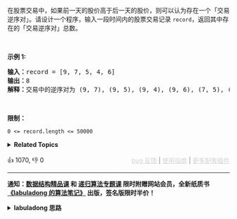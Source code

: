 <p>在股票交易中，如果前一天的股价高于后一天的股价，则可以认为存在一个「交易逆序对」。请设计一个程序，输入一段时间内的股票交易记录 <code>record</code>，返回其中存在的「交易逆序对」总数。</p>

<p>&nbsp;</p>

<p><strong>示例 1:</strong></p>

<pre>
<strong>输入：</strong>record = [9, 7, 5, 4, 6]
<strong>输出：</strong>8
<strong>解释：</strong>交易中的逆序对为 (9, 7), (9, 5), (9, 4), (9, 6), (7, 5), (7, 4), (7, 6), (5, 4)。
</pre>

<p>&nbsp;</p>

<p><strong>限制：</strong></p>

<p><code>0 &lt;= record.length &lt;= 50000</code></p>

<details><summary><strong>Related Topics</strong></summary>树状数组 | 线段树 | 数组 | 二分查找 | 分治 | 有序集合 | 归并排序</details><br>

<div>👍 1070, 👎 0<span style='float: right;'><span style='color: gray;'><a href='https://github.com/labuladong/fucking-algorithm/discussions/939' target='_blank' style='color: lightgray;text-decoration: underline;'>bug 反馈</a> | <a href='https://labuladong.gitee.io/article/fname.html?fname=jb插件简介' target='_blank' style='color: lightgray;text-decoration: underline;'>使用指南</a> | <a href='https://labuladong.github.io/algo/images/others/%E5%85%A8%E5%AE%B6%E6%A1%B6.jpg' target='_blank' style='color: lightgray;text-decoration: underline;'>更多配套插件</a></span></span></div>

<div id="labuladong"><hr>

**通知：[数据结构精品课](https://aep.h5.xeknow.com/s/1XJHEO) 和 [递归算法专题课](https://aep.xet.tech/s/3YGcq3) 限时附赠网站会员，全新纸质书[《labuladong 的算法笔记》](https://labuladong.gitee.io/algo/images/book/book_intro_qrcode.jpg) 出版，签名版限时半价！**

<details><summary><strong>labuladong 思路</strong></summary>

## 基本思路

这道题和 [归并排序详解及运用](https://labuladong.github.io/article/fname.html?fname=归并排序) 中讲的 [493. 翻转对](/problems/reverse-pairs/) 基本相同，只要把 493 题解法中的 `nums[end] * 2` 改成 `nums[end]` 即可。

**标签：归并排序**

## 解法代码

提示：🟢 标记的是我写的解法代码，🤖 标记的是 chatGPT 翻译的多语言解法代码。如有错误，可以 [点这里](https://github.com/labuladong/fucking-algorithm/issues/1113) 反馈和修正。

<div class="tab-panel"><div class="tab-nav">
<button data-tab-item="cpp" class="tab-nav-button btn " data-tab-group="default" onclick="switchTab(this)">cpp🤖</button>

<button data-tab-item="python" class="tab-nav-button btn " data-tab-group="default" onclick="switchTab(this)">python🤖</button>

<button data-tab-item="java" class="tab-nav-button btn active" data-tab-group="default" onclick="switchTab(this)">java🟢</button>

<button data-tab-item="go" class="tab-nav-button btn " data-tab-group="default" onclick="switchTab(this)">go🤖</button>

<button data-tab-item="javascript" class="tab-nav-button btn " data-tab-group="default" onclick="switchTab(this)">javascript🤖</button>
</div><div class="tab-content">
<div data-tab-item="cpp" class="tab-item " data-tab-group="default"><div class="highlight">

```cpp
// 注意：cpp 代码由 chatGPT🤖 根据我的 java 代码翻译，旨在帮助不同背景的读者理解算法逻辑。
// 本代码已经通过力扣的测试用例，应该可直接成功提交。

class Solution {
public:
    int reversePairs(vector<int>& nums) {
        if (nums.size() == 0) {
            return 0;
        }
        // 执行归并排序
        sort(nums);
        return count;
    }

    void sort(vector<int>& nums) {
        temp.resize(nums.size());
        sort(nums, 0, nums.size() - 1);
    }

    // 归并排序
    void sort(vector<int>& nums, int lo, int hi) {
        if (lo == hi) {
            return;
        }
        int mid = lo + (hi - lo) / 2;
        sort(nums, lo, mid);
        sort(nums, mid + 1, hi);
        merge(nums, lo, mid, hi);
    }

    // 记录「翻转对」的个数
    int count = 0;

    void merge(vector<int>& nums, int lo, int mid, int hi) {
        for (int i = lo; i <= hi; i++) {
            temp[i] = nums[i];
        }

        // 进行效率优化，维护左闭右开区间 [mid+1, end) 中的元素乘 2 小于 nums[i]
        // 为什么 end 是开区间？因为这样的话可以保证初始区间 [mid+1, mid+1) 是一个空区间
        int end = mid + 1;
        for (int i = lo; i <= mid; i++) {
            // nums 中的元素可能较大，乘 2 可能溢出，所以转化成 long
            while (end <= hi && nums[i] > nums[end]) {
                end++;
            }
            count += end - (mid + 1);
        }

        // 数组双指针技巧，合并两个有序数组
        int i = lo, j = mid + 1;
        for (int p = lo; p <= hi; p++) {
            if (i == mid + 1) {
                nums[p] = temp[j++];
            } else if (j == hi + 1) {
                nums[p] = temp[i++];
            } else if (temp[i] > temp[j]) {
                nums[p] = temp[j++];
            } else {
                nums[p] = temp[i++];
            }
        }
    }

private:
    vector<int> temp;
};
```

</div></div>

<div data-tab-item="python" class="tab-item " data-tab-group="default"><div class="highlight">

```python
# 注意：python 代码由 chatGPT🤖 根据我的 java 代码翻译，旨在帮助不同背景的读者理解算法逻辑。
# 本代码已经通过力扣的测试用例，应该可直接成功提交。

class Solution:
    def __init__(self):
        self.count = 0
        self.tmp = []

    # 包装方法
    def reversePairs(self, nums: List[int]) -> int:
        if not nums:
            return 0
        # 执行归并排序
        self.ms(nums, 0, len(nums) - 1)
        return self.count

    # 归并排序
    def ms(self, nums, left, right):
        if left >= right:
            return
        mid = (left + right) >> 1
        self.ms(nums, left, mid)
        self.ms(nums, mid + 1, right)
        self.merge(nums, left, mid, right)

    # 合并两个有序数组
    def merge(self, nums, left, mid, right):
        i, j = left, mid + 1
        t = []
        # 进行效率优化，维护左闭右开区间 [mid+1, end) 中的元素乘 2 小于 nums[i]
        # 为什么 end 是开区间？因为这样的话可以保证初始区间 [mid+1, mid+1) 是一个空区间
        end = mid + 1
        while i <= mid and j <= right:
            if nums[i] <= nums[j]:
                t.append(nums[i])
                i += 1
            else:
                t.append(nums[j])
                j += 1
                self.count += (mid - i + 1)

        while i <= mid:
            t.append(nums[i])
            i += 1

        while j <= right:
            t.append(nums[j])
            j += 1

        nums[left:right + 1] = t
```

</div></div>

<div data-tab-item="java" class="tab-item active" data-tab-group="default"><div class="highlight">

```java
class Solution {
    public int reversePairs(int[] nums) {
        if (nums.length == 0) {
            return 0;
        }
        // 执行归并排序
        sort(nums);
        return count;
    }

    private int[] temp;

    public void sort(int[] nums) {
        temp = new int[nums.length];
        sort(nums, 0, nums.length - 1);
    }

    // 归并排序
    private void sort(int[] nums, int lo, int hi) {
        if (lo == hi) {
            return;
        }
        int mid = lo + (hi - lo) / 2;
        sort(nums, lo, mid);
        sort(nums, mid + 1, hi);
        merge(nums, lo, mid, hi);
    }

    // 记录「翻转对」的个数
    private int count = 0;

    private void merge(int[] nums, int lo, int mid, int hi) {
        for (int i = lo; i <= hi; i++) {
            temp[i] = nums[i];
        }

        // 进行效率优化，维护左闭右开区间 [mid+1, end) 中的元素乘 2 小于 nums[i]
        // 为什么 end 是开区间？因为这样的话可以保证初始区间 [mid+1, mid+1) 是一个空区间
        int end = mid + 1;
        for (int i = lo; i <= mid; i++) {
            // nums 中的元素可能较大，乘 2 可能溢出，所以转化成 long
            while (end <= hi && nums[i] > nums[end]) {
                end++;
            }
            count += end - (mid + 1);
        }

        // 数组双指针技巧，合并两个有序数组
        int i = lo, j = mid + 1;
        for (int p = lo; p <= hi; p++) {
            if (i == mid + 1) {
                nums[p] = temp[j++];
            } else if (j == hi + 1) {
                nums[p] = temp[i++];
            } else if (temp[i] > temp[j]) {
                nums[p] = temp[j++];
            } else {
                nums[p] = temp[i++];
            }
        }
    }
}
```

</div></div>

<div data-tab-item="go" class="tab-item " data-tab-group="default"><div class="highlight">

```go
// 注意：go 代码由 chatGPT🤖 根据我的 java 代码翻译，旨在帮助不同背景的读者理解算法逻辑。
// 本代码已经通过力扣的测试用例，应该可直接成功提交。

func reversePairs(nums []int) int {
    if len(nums) == 0 {
        return 0
    }
    // 执行归并排序并统计「翻转对」的个数
    return sort(nums)
}

func sort(nums []int) int {
    var temp = make([]int, len(nums))
    var count = 0 // 统计翻转对个数
    sortHelper(nums, 0, len(nums) - 1, temp, &count)
    return count
}

// 归并排序
func sortHelper(nums []int, lo, hi int, temp []int, count *int) {
    if lo == hi {
        return
    }
    mid := lo + (hi - lo) / 2
    sortHelper(nums, lo, mid, temp, count)
    sortHelper(nums, mid + 1, hi, temp, count)
    merge(nums, lo, mid, hi, temp, count)
}

func merge(nums []int, lo, mid, hi int, temp []int, count *int) {
    // 先将 nums 中 [lo, hi] 的数复制到 temp 中
    for i := lo; i <= hi; i++ {
        temp[i] = nums[i]
    }

    // 进行效率优化，维护左闭右开区间 [mid+1, end) 中的元素乘 2 小于 nums[i]
    // 为什么 end 是开区间？因为这样的话可以保证初始区间 [mid+1, mid+1) 是一个空区间
    end := mid + 1
    for i := lo; i <= mid; i++ {
        // nums 中的元素可能较大，乘 2 可能溢出，所以转化成 int64
        for end <= hi && int64(nums[i]) > int64(nums[end]) * 2 {
            end++
        }
        *count += end - (mid + 1)
    }

    // 数组双指针技巧，合并两个有序数组
    i, j := lo, mid + 1
    for p := lo; p <= hi; p++ {
        if i == mid + 1 {
            nums[p] = temp[j]
            j++
        } else if j == hi + 1 {
            nums[p] = temp[i]
            i++
        } else if temp[i] > temp[j] {
            nums[p] = temp[j]
            j++
        } else {
            nums[p] = temp[i]
            i++
        }
    }
}
```

</div></div>

<div data-tab-item="javascript" class="tab-item " data-tab-group="default"><div class="highlight">

```javascript
// 注意：javascript 代码由 chatGPT🤖 根据我的 java 代码翻译，旨在帮助不同背景的读者理解算法逻辑。
// 本代码不保证正确性，仅供参考。如有疑惑，可以参照我写的 java 代码对比查看。

var reversePairs = function(nums) {
    if (nums.length == 0) {
        return 0;
    }
    // 执行归并排序
    sort(nums);
    return count;
};

function sort(nums) {
    var temp = new Array(nums.length);
    var count = new Array(1);
    sortUtil(nums, 0, nums.length - 1, temp, count);
}

// 归并排序
function sortUtil(nums, lo, hi, temp, count) {
    if (lo == hi) {
        return;
    }
    var mid = parseInt(lo + (hi - lo) / 2);
    sortUtil(nums, lo, mid, temp, count);
    sortUtil(nums, mid + 1, hi, temp, count);
    merge(nums, lo, mid, hi, temp, count);
}

// 记录「翻转对」的个数
function merge(nums, lo, mid, hi, temp, count) {
    for (var i = lo; i <= hi; i++) {
        temp[i] = nums[i];
    }

    // 进行效率优化，维护左闭右开区间 [mid+1, end) 中的元素乘 2 小于 nums[i]
    // 为什么 end 是开区间？因为这样的话可以保证初始区间 [mid+1, mid+1) 是一个空区间
    var end = mid + 1;
    for (var i = lo; i <= mid; i++) {
        // nums 中的元素可能较大，乘 2 可能溢出，所以转化成 long
        while (end <= hi && nums[i] > nums[end]) {
            end++;
        }
        count[0] += end - (mid + 1);
    }

    // 数组双指针技巧，合并两个有序数组
    var i = lo, j = mid + 1;
    for (var p = lo; p <= hi; p++) {
        if (i == mid + 1) {
            nums[p] = temp[j++];
        } else if (j == hi + 1) {
            nums[p] = temp[i++];
        } else if (temp[i] > temp[j]) {
            nums[p] = temp[j++];
        } else {
            nums[p] = temp[i++];
        }
    }
}
```

</div></div>
</div></div>

</details>
</div>







